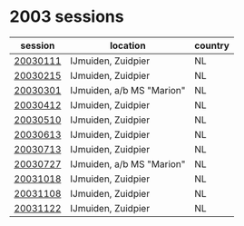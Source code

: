 # 2003 sessions

| session | location | country |
|---|---|---|
| [20030111]() | IJmuiden, Zuidpier | NL |
| [20030215]() | IJmuiden, Zuidpier | NL |
| [20030301]() | IJmuiden, a/b MS "Marion" | NL |
| [20030412]() | IJmuiden, Zuidpier | NL |
| [20030510]() | IJmuiden, Zuidpier | NL |
| [20030613]() | IJmuiden, Zuidpier | NL |
| [20030713]() | IJmuiden, Zuidpier | NL |
| [20030727]() | IJmuiden, a/b MS "Marion" | NL |
| [20031018]() | IJmuiden, Zuidpier | NL |
| [20031108]() | IJmuiden, Zuidpier | NL |
| [20031122]() | IJmuiden, Zuidpier | NL |
